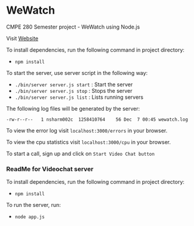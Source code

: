 WeWatch
========

CMPE 280 Semester project - WeWatch using Node.js

Visit [Website](http://wewatch-nitsnwits.rhcloud.com)

To install dependencies, run the following command in project directory:
- `npm install`

To start the server, use server script in the following way:
- `./bin/server server.js start` : Start the server
- `./bin/server server.js stop`  : Stops the server
- `./bin/server server.js list`  : Lists running servers

The following log files will be generated by the server:
```
-rw-r--r--   1 nsharm002c  1258410764    56 Dec  7 00:45 wewatch.log
```

To view the error log visit `localhost:3000/errors` in your browser.

To view the cpu statistics visit `localhost:3000/cpu` in your browser.

To start a call, sign up and click on `Start Video Chat button`


### ReadMe for Videochat server

To install dependencies, run the following command in project directory:
- `npm install`

To run the server, run:
- `node app.js`
